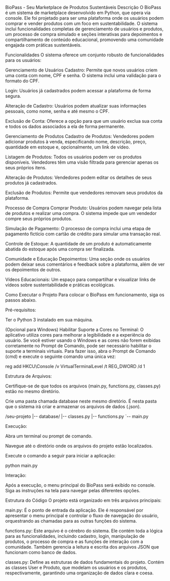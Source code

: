 BioPass - Seu Marketplace de Produtos Sustentáveis
Descrição
O BioPass é um sistema de marketplace desenvolvido em Python, que opera via console. Ele foi projetado para ser uma plataforma onde os usuários podem comprar e vender produtos com um foco em sustentabilidade. O sistema inclui funcionalidades completas de gerenciamento de usuários e produtos, um processo de compra simulado e seções interativas para depoimentos e compartilhamento de conteúdo educacional, promovendo uma comunidade engajada com práticas sustentáveis.

Funcionalidades
O sistema oferece um conjunto robusto de funcionalidades para os usuários:

Gerenciamento de Usuários
Cadastro: Permite que novos usuários criem uma conta com nome, CPF e senha. O sistema inclui uma validação para o formato do CPF.

Login: Usuários já cadastrados podem acessar a plataforma de forma segura.

Alteração de Cadastro: Usuários podem atualizar suas informações pessoais, como nome, senha e até mesmo o CPF.

Exclusão de Conta: Oferece a opção para que um usuário exclua sua conta e todos os dados associados a ela de forma permanente.

Gerenciamento de Produtos
Cadastro de Produtos: Vendedores podem adicionar produtos à venda, especificando nome, descrição, preço, quantidade em estoque e, opcionalmente, um link de vídeo.

Listagem de Produtos: Todos os usuários podem ver os produtos disponíveis. Vendedores têm uma visão filtrada para gerenciar apenas os seus próprios itens.

Alteração de Produtos: Vendedores podem editar os detalhes de seus produtos já cadastrados.

Exclusão de Produtos: Permite que vendedores removam seus produtos da plataforma.

Processo de Compra
Comprar Produto: Usuários podem navegar pela lista de produtos e realizar uma compra. O sistema impede que um vendedor compre seus próprios produtos.

Simulação de Pagamento: O processo de compra inclui uma etapa de pagamento fictício com cartão de crédito para simular uma transação real.

Controle de Estoque: A quantidade de um produto é automaticamente abatida do estoque após uma compra ser finalizada.

Comunidade e Educação
Depoimentos: Uma seção onde os usuários podem deixar seus comentários e feedback sobre a plataforma, além de ver os depoimentos de outros.

Vídeos Educacionais: Um espaço para compartilhar e visualizar links de vídeos sobre sustentabilidade e práticas ecológicas.

Como Executar o Projeto
Para colocar o BioPass em funcionamento, siga os passos abaixo.

Pré-requisitos:

Ter o Python 3 instalado em sua máquina.

(Opcional para Windows) Habilitar Suporte a Cores no Terminal:
O aplicativo utiliza cores para melhorar a legibilidade e a experiência do usuário. Se você estiver usando o Windows e as cores não forem exibidas corretamente no Prompt de Comando, pode ser necessário habilitar o suporte a terminais virtuais. Para fazer isso, abra o Prompt de Comando (cmd) e execute o seguinte comando uma única vez:

reg add HKCU\Console /v VirtualTerminalLevel /t REG_DWORD /d 1

Estrutura de Arquivos:

Certifique-se de que todos os arquivos (main.py, functions.py, classes.py) estão no mesmo diretório.

Crie uma pasta chamada database neste mesmo diretório. É nesta pasta que o sistema irá criar e armazenar os arquivos de dados (.json).

/seu-projeto
|-- database/
|-- classes.py
|-- functions.py
`-- main.py

Execução:

Abra um terminal ou prompt de comando.

Navegue até o diretório onde os arquivos do projeto estão localizados.

Execute o comando a seguir para iniciar a aplicação:

python main.py

Interação:

Após a execução, o menu principal do BioPass será exibido no console. Siga as instruções na tela para navegar pelas diferentes opções.

Estrutura do Código
O projeto está organizado em três arquivos principais:

main.py: É o ponto de entrada da aplicação. Ele é responsável por apresentar o menu principal e controlar o fluxo de navegação do usuário, orquestrando as chamadas para as outras funções do sistema.

functions.py: Este arquivo é o cérebro do sistema. Ele contém toda a lógica para as funcionalidades, incluindo cadastro, login, manipulação de produtos, o processo de compra e as funções de interação com a comunidade. Também gerencia a leitura e escrita dos arquivos JSON que funcionam como banco de dados.

classes.py: Define as estruturas de dados fundamentais do projeto. Contém as classes User e Produto, que modelam os usuários e os produtos, respectivamente, garantindo uma organização de dados clara e coesa.

